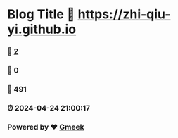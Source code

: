 # Blog Title :link: https://zhi-qiu-yi.github.io 
### :page_facing_up: [2](https://zhi-qiu-yi.github.io/tag.html) 
### :speech_balloon: 0 
### :hibiscus: 491 
### :alarm_clock: 2024-04-24 21:00:17 
### Powered by :heart: [Gmeek](https://github.com/Meekdai/Gmeek)
